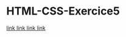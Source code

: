 # HTML-CSS-Exercice5

[link link link link](https://yadrychnikovnicolay.github.io/HTML-CSS-Exercice5/)
